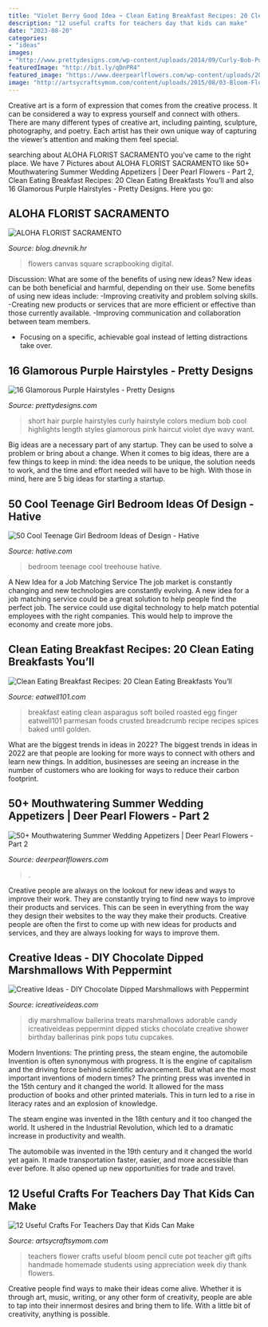 ```yaml
---
title: "Violet Berry Good Idea ~ Clean Eating Breakfast Recipes: 20 Clean Eating Breakfasts You’ll"
description: "12 useful crafts for teachers day that kids can make"
date: "2023-08-20"
categories:
- "ideas"
images:
- "http://www.prettydesigns.com/wp-content/uploads/2014/09/Curly-Bob-Purple-Hairstyle.jpg"
featuredImage: "http://bit.ly/qDnPR4"
featured_image: "https://www.deerpearlflowers.com/wp-content/uploads/2015/04/wedding-appetizer-ideas.jpg"
image: "http://artsycraftsymom.com/content/uploads/2015/08/03-Bloom-Flower-Pot-669x900.jpg"
---
```



Creative art is a form of expression that comes from the creative process. It can be considered a way to express yourself and connect with others. There are many different types of creative art, including painting, sculpture, photography, and poetry. Each artist has their own unique way of capturing the viewer’s attention and making them feel special.

	

		
searching about ALOHA FLORIST SACRAMENTO you've came to the right place. We have 7 Pictures about ALOHA FLORIST SACRAMENTO like 50+ Mouthwatering Summer Wedding Appetizers | Deer Pearl Flowers - Part 2, Clean Eating Breakfast Recipes: 20 Clean Eating Breakfasts You’ll and also 16 Glamorous Purple Hairstyles - Pretty Designs. Here you go:
		
    
## ALOHA FLORIST SACRAMENTO

<img loading=lazy src="http://bit.ly/qDnPR4" onerror="this.onerror=null;this.src='https://tse2.mm.bing.net/th?id=OIP.gDbNmunYa9CTHWE5L1ujyQHaFj&amp;pid=15.1';" alt="ALOHA FLORIST SACRAMENTO">

_Source: blog.dnevnik.hr_

>flowers canvas square scrapbooking digital. 

	

Discussion: What are some of the benefits of using new ideas?
New ideas can be both beneficial and harmful, depending on their use. Some benefits of using new ideas include: 
-Improving creativity and problem solving skills.
-Creating new products or services that are more efficient or effective than those currently available.
-Improving communication and collaboration between team members. 
- Focusing on a specific, achievable goal instead of letting distractions take over.

    
## 16 Glamorous Purple Hairstyles - Pretty Designs

<img loading=lazy src="http://www.prettydesigns.com/wp-content/uploads/2014/09/Curly-Bob-Purple-Hairstyle.jpg" onerror="this.onerror=null;this.src='https://tse2.mm.bing.net/th?id=OIP.FURA6AwSKOLFUobhdK5iGwHaJ6&amp;pid=15.1';" alt="16 Glamorous Purple Hairstyles - Pretty Designs">

_Source: prettydesigns.com_

>short hair purple hairstyles curly hairstyle colors medium bob cool highlights length styles glamorous pink haircut violet dye wavy want. 

	

Big ideas are a necessary part of any startup. They can be used to solve a problem or bring about a change. When it comes to big ideas, there are a few things to keep in mind: the idea needs to be unique, the solution needs to work, and the time and effort needed will have to be high. With those in mind, here are 5 big ideas for starting a startup.

    
## 50 Cool Teenage Girl Bedroom Ideas Of Design - Hative

<img loading=lazy src="https://hative.com/wp-content/uploads/2013/07/teenage-girl-treehouse-bedroom-2814.jpg" onerror="this.onerror=null;this.src='https://tse1.mm.bing.net/th?id=OIP.QY77hkkyfX2c9RyM3wnaNAHaLH&amp;pid=15.1';" alt="50 Cool Teenage Girl Bedroom Ideas of Design - Hative">

_Source: hative.com_

>bedroom teenage cool treehouse hative. 

	

A New Idea for a Job Matching Service
The job market is constantly changing and new technologies are constantly evolving. A new idea for a job matching service could be a great solution to help people find the perfect job. The service could use digital technology to help match potential employees with the right companies. This would help to improve the economy and create more jobs.

    
## Clean Eating Breakfast Recipes: 20 Clean Eating Breakfasts You’ll

<img loading=lazy src="https://www.eatwell101.com/wp-content/uploads/2015/05/clean-eating-breakfast-ideas.jpg" onerror="this.onerror=null;this.src='https://tse1.mm.bing.net/th?id=OIP.1FjQNyl3vjxJTBrz48rlegHaLH&amp;pid=15.1';" alt="Clean Eating Breakfast Recipes: 20 Clean Eating Breakfasts You’ll">

_Source: eatwell101.com_

>breakfast eating clean asparagus soft boiled roasted egg finger eatwell101 parmesan foods crusted breadcrumb recipe recipes spices baked until golden. 

	

What are the biggest trends in ideas in 2022?
The biggest trends in ideas in 2022 are that people are looking for more ways to connect with others and learn new things. In addition, businesses are seeing an increase in the number of customers who are looking for ways to reduce their carbon footprint.

    
## 50+ Mouthwatering Summer Wedding Appetizers | Deer Pearl Flowers - Part 2

<img loading=lazy src="https://www.deerpearlflowers.com/wp-content/uploads/2015/04/wedding-appetizer-ideas.jpg" onerror="this.onerror=null;this.src='https://tse1.mm.bing.net/th?id=OIP.0xg20DhcQvJgjUw8bSTVOwHaLE&amp;pid=15.1';" alt="50+ Mouthwatering Summer Wedding Appetizers | Deer Pearl Flowers - Part 2">

_Source: deerpearlflowers.com_

>. 

	

Creative people are always on the lookout for new ideas and ways to improve their work. They are constantly trying to find new ways to improve their products and services. This can be seen in everything from the way they design their websites to the way they make their products. Creative people are often the first to come up with new ideas for products and services, and they are always looking for ways to improve them.

    
## Creative Ideas - DIY Chocolate Dipped Marshmallows With Peppermint

<img loading=lazy src="http://www.icreativeideas.com/wp-content/uploads/2014/08/How-to-DIY-Adorable-Marshmallow-Ballerina-Treats.jpg" onerror="this.onerror=null;this.src='https://tse1.mm.bing.net/th?id=OIP.CfBwUfwaWzdcIaFRGz1MMwHaGL&amp;pid=15.1';" alt="Creative Ideas - DIY Chocolate Dipped Marshmallows with Peppermint">

_Source: icreativeideas.com_

>diy marshmallow ballerina treats marshmallows adorable candy icreativeideas peppermint dipped sticks chocolate creative shower birthday ballerinas pink pops tutu cupcakes. 

	

Modern Inventions: The printing press, the steam engine, the automobile
Invention is often synonymous with progress. It is the engine of capitalism and the driving force behind scientific advancement. But what are the most important inventions of modern times?
The printing press was invented in the 15th century and it changed the world. It allowed for the mass production of books and other printed materials. This in turn led to a rise in literacy rates and an explosion of knowledge.

The steam engine was invented in the 18th century and it too changed the world. It ushered in the Industrial Revolution, which led to a dramatic increase in productivity and wealth.

The automobile was invented in the 19th century and it changed the world yet again. It made transportation faster, easier, and more accessible than ever before. It also opened up new opportunities for trade and travel.

    
## 12 Useful Crafts For Teachers Day That Kids Can Make

<img loading=lazy src="http://artsycraftsymom.com/content/uploads/2015/08/03-Bloom-Flower-Pot-669x900.jpg" onerror="this.onerror=null;this.src='https://tse4.mm.bing.net/th?id=OIP.dWR7_V86ie2NqlHGnpyQLQHaJ9&amp;pid=15.1';" alt="12 Useful Crafts For Teachers Day that Kids Can Make">

_Source: artsycraftsymom.com_

>teachers flower crafts useful bloom pencil cute pot teacher gift gifts handmade homemade students using appreciation week diy thank flowers. 

	

Creative people find ways to make their ideas come alive. Whether it is through art, music, writing, or any other form of creativity, people are able to tap into their innermost desires and bring them to life. With a little bit of creativity, anything is possible.

